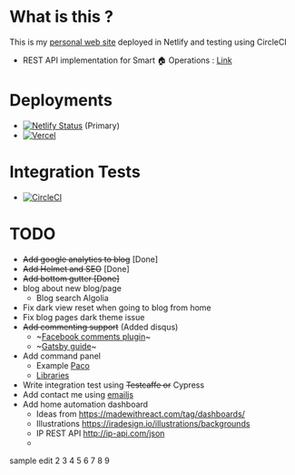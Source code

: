 # What is this ?

This is my [personal web site](https://me.knnect.com) deployed in Netlify and testing using CircleCI

- REST API implementation for Smart 🏠  Operations : [Link](https://github.com/tmkasun/me_api)

# Deployments

- [![Netlify Status](https://api.netlify.com/api/v1/badges/20d82071-18b9-4ed5-a309-f1bd223c6296/deploy-status)](https://app.netlify.com/sites/knnect/deploys) (Primary)
- [![Vercel](http://therealsujitk-vercel-badge.vercel.app/?app=me-weld)](https://me-weld.vercel.app/)

# Integration Tests

- [![CircleCI](https://circleci.com/gh/tmkasun/me.svg?style=shield)](https://app.circleci.com/pipelines/github/tmkasun/me)

# TODO

- ~~Add google analytics to blog~~ [Done]
- ~~Add Helmet and SEO~~ [Done]
- ~~Add bottom gutter [Done]~~
- blog about new blog/page
  - Blog search Algolia
- Fix dark view reset when going to blog from home
- Fix blog pages dark theme issue
- ~~Add commenting support~~ (Added disqus)
  - ~[Facebook comments plugin](https://developers.facebook.com/docs/plugins/comments/#)~
  - ~[Gatsby guide](https://www.gatsbyjs.com/docs/how-to/adding-common-features/adding-comments/)~
- Add command panel
  - Example [Paco](https://github.com/pacocoursey/paco/tree/master/components/command)
  - [Libraries](https://github.com/asabaylus/react-command-palette)
- Write integration test using ~~Testcaffe or~~ Cypress
- Add contact me using [emailjs](https://www.emailjs.com/docs/user-guide/adding-captcha-verification/)
- Add home automation dashboard
  - Ideas from https://madewithreact.com/tag/dashboards/
  - Illustrations https://iradesign.io/illustrations/backgrounds
  - IP REST API http://ip-api.com/json
  - 

sample edit 2 3 4 5 6 7 8 9